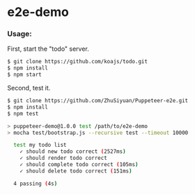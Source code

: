 # e2e-demo

### Usage:

First, start the "todo" server.

```bash
$ git clone https://github.com/koajs/todo.git
$ npm install
$ npm start
```

Second, test it.

```bash
$ git clone https://github.com/ZhuSiyuan/Puppeteer-e2e.git
$ npm install
$ npm test

> puppeteer-demo@1.0.0 test /path/to/e2e-demo
> mocha test/bootstrap.js --recursive test --timeout 10000

  test my todo list
    ✓ should new todo correct (2527ms)
    ✓ should render todo correct
    ✓ should complete todo correct (105ms)
    ✓ should delete todo correct (151ms)

  4 passing (4s)
```

